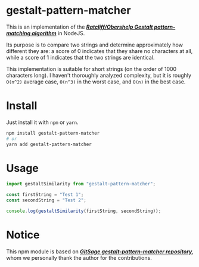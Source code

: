 # gestalt-pattern-matcher

This is an implementation of the [***Ratcliff/Obershelp Gestalt pattern-matching algorithm***](https://en.wikipedia.org/wiki/Gestalt_Pattern_Matching) in NodeJS.

Its purpose is to compare two strings and determine approximately how different they are: a score of 0 indicates that they share no characters at all, while a score of 1 indicates that the two strings are identical.

This implementation is suitable for short strings (on the order of 1000 characters long). I haven't thoroughly analyzed complexity, but it is roughly `O(n^2)` average case, `O(n^3)` in the worst case, and `O(n)` in the best case.

# Install

Just install it with `npm` or `yarn`.

``` bash
npm install gestalt-pattern-matcher
# or
yarn add gestalt-pattern-matcher
```

# Usage

``` typescript
import gestaltSimilarity from "gestalt-pattern-matcher";

const firstString = "Test 1";
const secondString = "Test 2";

console.log(gestaltSimilarity(firstString, secondString));
```

# Notice

This npm module is based on [***GitSage gestalt-pattern-matcher repository***](https://github.com/GitSage/gestalt-pattern-matcher), whom we personally thank the author for the contributions.